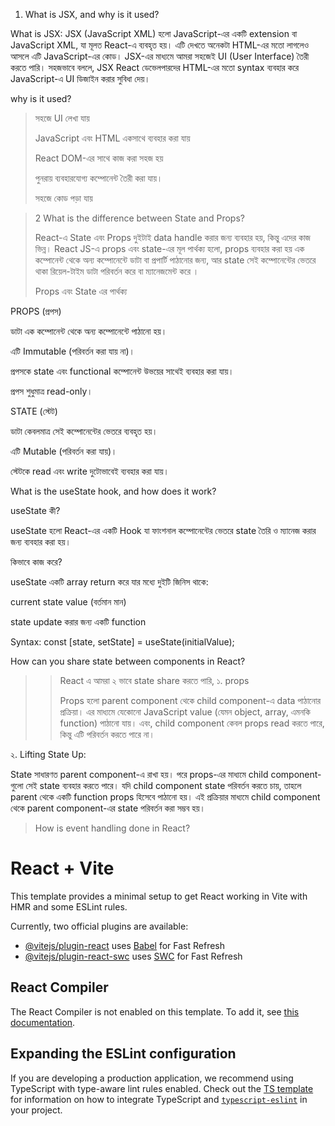 1. What is JSX, and why is it used?

What is JSX:
JSX (JavaScript XML) হলো JavaScript-এর একটি extension বা JavaScript XML, যা মূলত React-এ ব্যবহৃত হয়। এটি দেখতে অনেকটা HTML-এর মতো লাগলেও আসলে এটি JavaScript-এর কোড। JSX-এর মাধ্যমে আমরা সহজেই UI (User Interface) তৈরী করতে পারি। সহজভাবে বললে, JSX React ডেভেলপারদের HTML-এর মতো syntax ব্যবহার করে JavaScript-এ UI ডিজাইন করার সুবিধা দেয়।

 why is it used?
> সহজে UI লেখা যায়
> 
> JavaScript এবং HTML একসাথে ব্যবহার করা যায়
> 
> React DOM-এর সাথে কাজ করা সহজ হয়
> 
> পুনরায় ব্যবহারযোগ্য কম্পোনেন্ট তৈরী করা যায়।
> 
> সহজে কোড পড়া যায়

>>>

>
>
>2 What is the difference between State and Props?
>
>React-এ State এবং Props দুইটাই data handle করার জন্য ব্যবহার হয়, কিন্তু এদের কাজ ভিন্ন।
React JS-এ props এবং state-এর মূল পার্থক্য হলো, props ব্যবহার করা হয় এক কম্পোনেন্ট থেকে অন্য কম্পোনেন্টে ডাটা বা প্রপার্টি পাঠানোর জন্য, আর state সেই কম্পোনেন্টের ভেতরে থাকা রিয়েল-টাইম ডাটা পরিবর্তন করে বা ম্যানেজমেন্ট করে ।
>
>
> 
>Props এবং State এর পার্থক্য

PROPS (প্রপস)

ডাটা এক কম্পোনেন্ট থেকে অন্য কম্পোনেন্টে পাঠানো হয়।

এটি Immutable (পরিবর্তন করা যায় না)।

প্রপসকে state এবং functional কম্পোনেন্ট উভয়ের সাথেই ব্যবহার করা যায়।

প্রপস শুধুমাত্র read-only।
>
>

STATE (স্টেট)

ডাটা কেবলমাত্র সেই কম্পোনেন্টের ভেতরে ব্যবহৃত হয়।

এটি Mutable (পরিবর্তন করা যায়)।


স্টেটকে read এবং write দুটোভাবেই ব্যবহার করা যায়।

>
>>
>>>>

What is the useState hook, and how does it work?
>
>>
useState কী?

useState হলো React-এর একটি Hook যা ফাংশনাল কম্পোনেন্টের ভেতরে state তৈরি ও ম্যানেজ করার জন্য ব্যবহার করা হয়।
>
>
>
কিভাবে কাজ করে?

useState একটি array return করে যার মধ্যে দুইটি জিনিস থাকে:


current state value (বর্তমান মান)


state update করার জন্য একটি function
>
Syntax:
const [state, setState] = useState(initialValue);



>
>>
>>>
>>>



How can you share state between components in React?

>
>>
>> React এ আমরা ২ ভাবে state share করতে পারি, 
১. props
>>
>>Props হলো parent component থেকে child component-এ data পাঠানোর প্রক্রিয়া। এর মাধ্যমে যেকোনো JavaScript value (যেমন object, array, এমনকি function) পাঠানো যায়। এবং, child component কেবল props read করতে পারে, কিন্তু এটি পরিবর্তন করতে পারে না।





>
>


২. Lifting State Up: 

State সাধারণত parent component-এ রাখা হয়। পরে props-এর মাধ্যমে child component-গুলো সেই state ব্যবহার করতে পারে।
যদি child component state পরিবর্তন করতে চায়, তাহলে parent থেকে একটি function props হিসেবে পাঠানো হয়।
এই প্রক্রিয়ার মাধ্যমে child component থেকে parent component-এর state পরিবর্তন করা সম্ভব হয়।

>


>
>How is event handling done in React?
>














































































>>>>>




>>>>>>
>
>
>


# React + Vite

This template provides a minimal setup to get React working in Vite with HMR and some ESLint rules.

Currently, two official plugins are available:

- [@vitejs/plugin-react](https://github.com/vitejs/vite-plugin-react/blob/main/packages/plugin-react) uses [Babel](https://babeljs.io/) for Fast Refresh
- [@vitejs/plugin-react-swc](https://github.com/vitejs/vite-plugin-react/blob/main/packages/plugin-react-swc) uses [SWC](https://swc.rs/) for Fast Refresh

## React Compiler

The React Compiler is not enabled on this template. To add it, see [this documentation](https://react.dev/learn/react-compiler/installation).

## Expanding the ESLint configuration

If you are developing a production application, we recommend using TypeScript with type-aware lint rules enabled. Check out the [TS template](https://github.com/vitejs/vite/tree/main/packages/create-vite/template-react-ts) for information on how to integrate TypeScript and [`typescript-eslint`](https://typescript-eslint.io) in your project.

